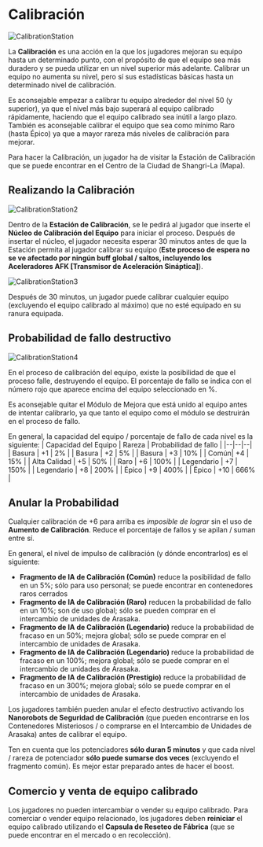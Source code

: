 # Calibración
![CalibrationStation](/resources/mobile-tutorial/CalibrationStation.png)

La **Calibración** es una acción en la que los jugadores mejoran su equipo hasta un determinado punto, con el propósito de que el equipo sea más duradero y se pueda utilizar en un nivel superior más adelante. Calibrar un equipo no aumenta su nivel, pero sí sus estadísticas básicas hasta un determinado nivel de calibración.

Es aconsejable empezar a calibrar tu equipo alrededor del nivel 50 (y superior), ya que el nivel más bajo superará al equipo calibrado rápidamente, haciendo que el equipo calibrado sea inútil a largo plazo. También es aconsejable calibrar el equipo que sea como mínimo Raro (hasta Épico) ya que a mayor rareza más niveles de calibración para mejorar.

Para hacer la Calibración, un jugador ha de visitar la Estación de Calibración que se puede encontrar en el Centro de la Ciudad de Shangri-La (Mapa).

## Realizando la Calibración
![CalibrationStation2](/resources/mobile-tutorial/CalibrationStation2.png)

Dentro de la **Estación de Calibración**, se le pedirá al jugador que inserte el **Núcleo de Calibración del Equipo** para iniciar el proceso. Después de insertar el núcleo, el jugador necesita esperar 30 minutos antes de que la Estación permita al jugador calibrar su equipo (**Este proceso de espera no se ve afectado por ningún buff global / saltos, incluyendo los Aceleradores AFK [Transmisor de Aceleración Sináptica]**).

![CalibrationStation3](/resources/mobile-tutorial/CalibrationStation3.png)

Después de 30 minutos, un jugador puede calibrar cualquier equipo (excluyendo el equipo calibrado al máximo) que no esté equipado en su ranura equipada. 

## Probabilidad de fallo destructivo

![CalibrationStation4](/resources/mobile-tutorial/CalibrationStation4.png)

En el proceso de calibración del equipo, existe la posibilidad de que el proceso falle, destruyendo el equipo. El porcentaje de fallo se indica con el número rojo que aparece encima del equipo seleccionado en %.

Es aconsejable quitar el Módulo de Mejora que está unido al equipo antes de intentar calibrarlo, ya que tanto el equipo como el módulo se destruirán en el proceso de fallo.

En general, la capacidad del equipo / porcentaje de fallo de cada nivel es la siguiente:
| Capacidad del Equipo | Rareza | Probabilidad de fallo |
|--|--|--|
| Basura | +1 | 2% |
| Basura | +2 | 5% |
| Basura | +3 | 10% |
| Común| +4 | 15% |
| Alta Calidad | +5 | 50% |
| Raro | +6 | 100% |
| Legendario | +7 | 150% |
| Legendario | +8 | 200% |
| Épico | +9 | 400% |
| Épico | +10 | 666% |

## Anular la Probabilidad
Cualquier calibración de +6 para arriba es *imposible de lograr* sin el uso de **Aumento de Calibración**. Reduce el porcentaje de fallos y se apilan / suman entre sí.

En general, el nivel de impulso de calibración (y dónde encontrarlos) es el siguiente:
- **Fragmento de IA de Calibración (Común)** reduce la posibilidad de fallo en un 5%; sólo para uso personal; se puede encontrar en contenedores raros cerrados
- **Fragmento de IA de Calibración (Raro)** reducen la probabilidad de fallo en un 10%; son de uso global; sólo se pueden comprar en el intercambio de unidades de Arasaka.
- **Fragmento de IA de Calibración (Legendario)** reduce la probabilidad de fracaso en un 50%; mejora global; sólo se puede comprar en el intercambio de unidades de Arasaka.
- **Fragmento de IA de Calibración (Legendario)** reduce la probabilidad de fracaso en un 100%; mejora global; sólo se puede comprar en el intercambio de unidades de Arasaka.
- **Fragmento de IA de Calibración (Prestigio)** reduce la probabilidad de fracaso en un 300%; mejora global; sólo se puede comprar en el intercambio de unidades de Arasaka. 

Los jugadores también pueden anular el efecto destructivo activando los **Nanorobots de Seguridad de Calibración** (que pueden encontrarse en los Contenedores Misteriosos / o comprarse en el Intercambio de Unidades de Arasaka) antes de calibrar el equipo.

Ten en cuenta que los potenciadores **sólo duran 5 minutos** y que cada nivel / rareza de potenciador **sólo puede sumarse dos veces** (excluyendo el fragmento común). Es mejor estar preparado antes de hacer el boost.

## Comercio y venta de equipo calibrado 
Los jugadores no pueden intercambiar o vender su equipo calibrado. Para comerciar o vender equipo relacionado, los jugadores deben **reiniciar** el equipo calibrado utilizando el **Capsula de Reseteo de Fábrica** (que se puede encontrar en el mercado o en recolección).
